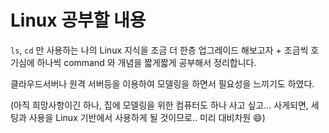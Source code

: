 # Linux 공부할 내용
`ls`,  `cd` 만 사용하는 나의 Linux 지식을 조금 더 한층 업그레이드 해보고자 + 조금씩 호기심에 하나씩 command 와 개념을 짧게짧게 공부해서 정리합니다.

클라우드서버나 원격 서버등을 이용하여 모델링을 하면서 필요성을 느끼기도 하였다.

(아직 희망사항이긴 하나, 집에 모델링을 위한 컴퓨터도 하나 사고 싶고... 사게되면, 세팅과 사용을 Linux 기반에서 사용하게 될 것이므로.. 미리 대비차원 😄)